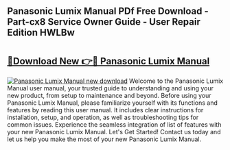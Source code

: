 ## Panasonic Lumix Manual PDf Free Download - Part-cx8 Service Owner Guide - User Repair Edition HWLBw

# <h2><a href="http://cf26898.oget.top/?id=Panasonic+Lumix+Manual">🔗Download New 👉🔴 Panasonic Lumix Manual</a></h2>

[![Panasonic Lumix Manual new download](https://i.imgur.com/5g1atiW.png)](http://cf26898.oget.top/?id=Panasonic+Lumix+Manual)
Welcome to the Panasonic Lumix Manual user manual, your trusted guide to understanding and using your new product, from setup to maintenance and beyond. Before using your Panasonic Lumix Manual, please familiarize yourself with its functions and features by reading this user manual. It includes clear instructions for installation, setup, and operation, as well as troubleshooting tips for common issues. Experience the seamless integration of list of features with your new Panasonic Lumix Manual. Let's Get Started! Contact us today and let us help you make the most of your new Panasonic Lumix Manual.

